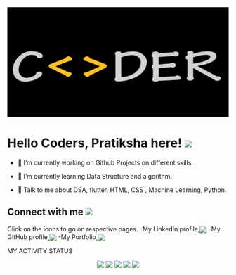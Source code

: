 
<!--
**Pratikshathisside/Pratikshathisside** is a ✨ _special_ ✨ repository because its `README.md` (this file) appears on your GitHub profile.

Here are some ideas to get you started:

- 🔭 I’m currently working on ...
- 🌱 I’m currently learning ...
- 👯 I’m looking to collaborate on ...
- 🤔 I’m looking for help with ...
- 💬 Ask me about ...
- 📫 How to reach me: ...
- 😄 Pronouns: ...
- ⚡ Fun fact: ...
-->
<img width="100%" height = "250px" src="coder.jpg.png" alt="cover" />
</div>

<h1> Hello Coders, Pratiksha here! <img src = "https://raw.githubusercontent.com/MartinHeinz/MartinHeinz/master/wave.gif" width = 50px> </h1>




- 🔭 I’m currently working on  Github Projects on different skills.

- 🌱 I’m currently learning Data Structure and algorithm. 

- 💬 Talk to me about  DSA, flutter, HTML, CSS , Machine Learning, Python.




<h2> Connect with me <img src='https://raw.githubusercontent.com/ShahriarShafin/ShahriarShafin/main/Assets/handshake.gif' width="100px"> </h2>
Click on the icons to go on respective pages.
-My LinkedIn profile<a href = 'https://www.linkedin.com/in/pratiksha-g-2bb446234'> <img width = '50px' align= 'center' src="https://raw.githubusercontent.com/rahulbanerjee26/githubAboutMeGenerator/main/icons/linked-in-alt.svg"/></a>      
-My GitHub profile<a href = 'https://github.com/Pratikshathisside'> <img width = '50px' align= 'center' 
src="https://raw.githubusercontent.com/rahulbanerjee26/githubAboutMeGenerator/main/icons/github.svg"/></a> 
-My Portfolio<a href = 'https://pratikshathisside.github.io/portfolio_trial/'> <img width = '32px' align= 'center' src="https://raw.githubusercontent.com/rahulbanerjee26/githubAboutMeGenerator/main/icons/portfolio.png"/></a> 

MY ACTIVITY STATUS
<div align="center">
<img height="180em" src="https://github-profile-summary-cards.vercel.app/api/cards/profile-details?username=Pratikshathisside&theme=github_dark" />
<img height="180em" src="https://github-profile-summary-cards.vercel.app/api/cards/repos-per-language?username=Pratikshathisside&theme=github_dark"  />
<img height="180em" src="https://github-profile-summary-cards.vercel.app/api/cards/most-commit-language?username=Pratikshathisside&theme=github_dark"  />
<img height="180em" src="https://github-profile-summary-cards.vercel.app/api/cards/stats?username=Pratikshathisside&theme=github_dark"/>
<img height="180em" src="https://github-profile-summary-cards.vercel.app/api/cards/productive-time?username=Pratikshathisside&theme=github_dark" />
</div>

